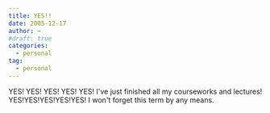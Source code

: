 ```yaml
---
title: YES!!
date: 2005-12-17
author: ~
#draft: true
categories:
  - personal
tag:
  - personal
---
```




YES!
YES!
YES!
YES!
YES!
I've just finished all my courseworks and lectures!
YES!YES!YES!YES!YES!
I won't forget this term by any means.


 






